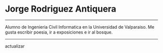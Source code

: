 # Jorge Rodriguez Antiquera
***
Alumno de Ingenieria Civil Informatica en la Universidad de Valparaiso.
Me gusta escribir poesia, ir a exposiciones e ir al bosque.

*** 

actualizar 